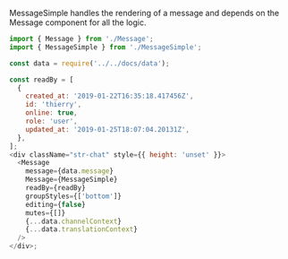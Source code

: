 MessageSimple handles the rendering of a message and depends on the Message component for all the logic.

```js
import { Message } from './Message';
import { MessageSimple } from './MessageSimple';

const data = require('../../docs/data');

const readBy = [
  {
    created_at: '2019-01-22T16:35:18.417456Z',
    id: 'thierry',
    online: true,
    role: 'user',
    updated_at: '2019-01-25T18:07:04.20131Z',
  },
];
<div className="str-chat" style={{ height: 'unset' }}>
  <Message
    message={data.message}
    Message={MessageSimple}
    readBy={readBy}
    groupStyles={['bottom']}
    editing={false}
    mutes={[]}
    {...data.channelContext}
    {...data.translationContext}
  />
</div>;
```
